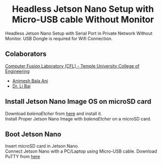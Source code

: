 <p align="center">
  <h1 align="center">Headless Jetson Nano Setup with Micro-USB cable Without Monitor</h1>
</p>

Headless Jetson Nano Setup with Serial Port in Private Network Without Monitor. USB Dongle is required for Wifi Connection.

## Colaborators
[Computer Fusion Laboratory (CFL) - Temple University College of Engineering](https://sites.temple.edu/cflab/people/)
* [Animesh Bala Ani](https://animeshani.com/)
* [Dr. Li Bai](https://engineering.temple.edu/about/faculty-staff/li-bai-lbai)

## Install Jetson Nano Image OS on microSD card
Download *balenaEtcher* from [here](https://www.balena.io/etcher/) and install it.</br>
Install Proper Jetson Nano Image with *balenaEtcher* on a microSD card.</br>

## Boot Jetson Nano
Insert microSD card in Jetson Nano.</br>
Connect Jetson Nano with a PC/Laptop using Micro-USB cable.
Download PuTTY from [here](https://www.putty.org/)<br/>

